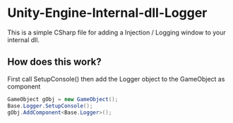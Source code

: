 # Unity-Engine-Internal-dll-Logger
This is a simple CSharp file for adding a Injection / Logging window to your internal dll. 
## How does this work?
First call SetupConsole() then add the Logger object to the GameObject as component
```cs
GameObject gObj = new GameObject();
Base.Logger.SetupConsole();
gObj.AddComponent<Base.Logger>();
```

